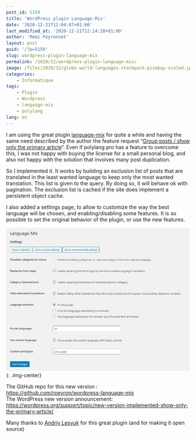 ```yaml
---
post_id: 5159
title: 'WordPress plugin Language-Mix'
date: '2020-12-21T12:04:07+01:00'
last_modified_at: '2020-12-21T12:14:28+01:00'
author: 'Rémi Peyronnet'
layout: post
guid: '/?p=5159'
slug: wordpress-plugin-language-mix
permalink: /2020/12/wordpress-plugin-language-mix/
image: /files/2020/12/globe-world-languages-stockpack-pixabay-scaled.jpg
categories:
    - Informatique
tags:
    - Plugin
    - Wordpress
    - language-mix
    - polylang
lang: en
---
```


I am using the great plugin [language-mix](https://wordpress.org/support/plugin/language-mix/) for quite a while and having the same need described by the author the feature request “[Group posts / show only the primary article](http://projects.andriylesyuk.com/issues/2276)“. Even if polylang pro has a feature to overcome this, I was not happy with buying the license for a small personal blog, and also not happy with the solution that involves many post duplication.

So I implemented it. It works by building an exclusion list of posts that are translated in the least wanted language to keep only the most wanted translation. This list is given to the query. By doing so, it will behave ok with pagination. The exclusion list is cached if the site does implement a persistent object cache.

I also added a settings page, to allow to customize the way the best language will be chosen, and enabling/disabling some features. It is so possible to set the original behavior of the plugin, or use the new features.

![](/files/2020/12/wordpress-language-mix-options.png){: .img-center}

The GitHub repo for this new version : <https://github.com/rpeyron/wordpress-language-mix>  
The WordPress new version announcement: <https://wordpress.org/support/topic/new-version-implemented-show-only-the-primary-article/>

Many thanks to [Andriy Lesyuk](http://projects.andriylesyuk.com/project/wordpress/language-mix) for this great plugin (and for making it open source)